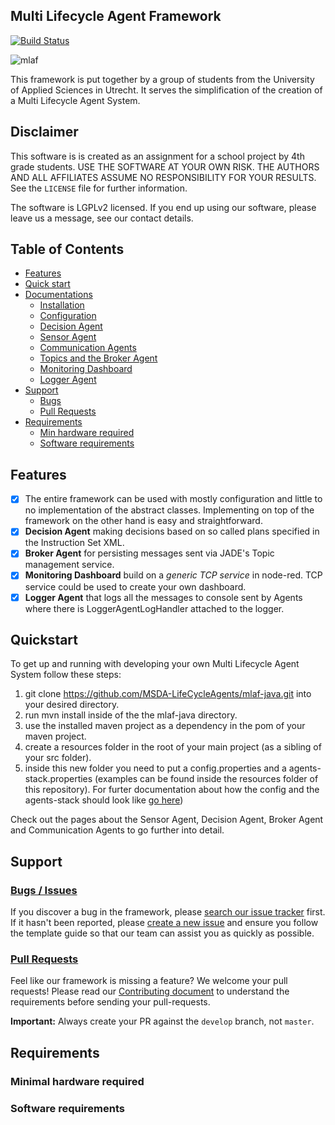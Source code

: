 ## Multi Lifecycle Agent Framework
[![Build Status](https://travis-ci.org/MSDA-LifeCycleAgents/mlaf-java.svg?branch=develop)](https://travis-ci.org/MSDA-LifeCycleAgents/mlaf-java)

![mlaf](https://raw.githubusercontent.com/MSDA-LifeCycleAgents/mlaf-java/feature/readme/docs/images/mlaf.gif)

This framework is put together by a group of students from the University of Applied Sciences in Utrecht. It serves the simplification of the creation of a Multi Lifecycle Agent System.


## Disclaimer
This software is is created as an assignment for a school project by 4th grade students. USE THE SOFTWARE AT YOUR OWN RISK. THE AUTHORS AND ALL AFFILIATES ASSUME NO RESPONSIBILITY FOR YOUR RESULTS. See the `LICENSE` file for further information.

The software is LGPLv2 licensed. If you end up using our software, please leave us a message, see our contact details.
## Table of Contents
- [Features](#features)
- [Quick start](#quickstart)
- [Documentations](https://github.com/MSDA-LifeCycleAgents/mlaf-java/tree/feature/readme/docs/index.md)
   - [Installation](https://github.com/MSDA-LifeCycleAgents/mlaf-java/tree/feature/readme/docs/installation.md)
   - [Configuration](https://github.com/MSDA-LifeCycleAgents/mlaf-java/tree/feature/readme/docs/configuration.md)
   - [Decision Agent](https://github.com/MSDA-LifeCycleAgents/mlaf-java/tree/feature/readme/docs/decisionagent.md)
   - [Sensor Agent](https://github.com/MSDA-LifeCycleAgents/mlaf-java/tree/feature/readme/docs/sensoragent.md)
   - [Communication Agents](https://github.com/MSDA-LifeCycleAgents/mlaf-java/tree/feature/readme/docs/communication.md)
   - [Topics and the Broker Agent](https://github.com/MSDA-LifeCycleAgents/mlaf-java/tree/feature/readme/docs/brokeragent.md)
   - [Monitoring Dashboard](https://github.com/MSDA-LifeCycleAgents/mlaf-java/tree/feature/readme/docs/monitoring.md)
   - [Logger Agent](https://github.com/MSDA-LifeCycleAgents/mlaf-java/tree/feature/readme/docs/loggeragent.md)
- [Support](#support)
   - [Bugs](#bugs--issues)
   - [Pull Requests](#pull-requests)
- [Requirements](#requirements)
    - [Min hardware required](#minimal-hardware-required)
    - [Software requirements](#software-requirements)

## Features
- [x] The entire framework can be used with mostly configuration and little to no implementation of the abstract classes. Implementing on top of the framework on the other hand is easy and straightforward.
- [x] **Decision Agent** making decisions based on so called plans specified in the Instruction Set XML.
- [x] **Broker Agent** for persisting messages sent via JADE's Topic management service.
- [x] **Monitoring Dashboard** build on a _generic TCP service_ in node-red. TCP service could be used to create your own dashboard.
- [x] **Logger Agent** that logs all the messages to console sent by Agents where there is LoggerAgentLogHandler attached to the logger.

## Quickstart
To get up and running with developing your own Multi Lifecycle Agent System follow these steps:
1. git clone https://github.com/MSDA-LifeCycleAgents/mlaf-java.git into your desired directory.
2. run mvn install inside of the the mlaf-java directory.
3. use the installed maven project as a dependency in the pom of your maven project.
4. create a resources folder in the root of your main project (as a sibling of your src folder).
5. inside this new folder you need to put a config.properties and a agents-stack.properties (examples can be found inside the resources folder of this repository). For furter documentation about how the config and the agents-stack should look like [go here](https://github.com/MSDA-LifeCycleAgents/mlaf-java/tree/feature/readme/docs/configuration.md))

Check out the pages about the Sensor Agent, Decision Agent, Broker Agent and Communication Agents to go further into detail.

## Support
### [Bugs / Issues](https://github.com/MSDA-LifeCycleAgents/mlaf-java/issues)
If you discover a bug in the framework, please 
[search our issue tracker](https://github.com/MSDA-LifeCycleAgents/mlaf-java/issues) 
first. If it hasn't been reported, please 
[create a new issue](https://github.com/MSDA-LifeCycleAgents/mlaf-java/issues/new) and 
ensure you follow the template guide so that our team can assist you as 
quickly as possible.
### [Pull Requests](https://github.com/MSDA-LifeCycleAgents/mlaf-java/pulls)
Feel like our framework is missing a feature? We welcome your pull requests! 
Please read our [Contributing document](https://github.com/MSDA-LifeCycleAgents/mlaf-java/tree/feature/readme/docs/contributing.md)
to understand the requirements before sending your pull-requests. 

**Important:** Always create your PR against the `develop` branch, not 
`master`.

## Requirements

### Minimal hardware required

### Software requirements

